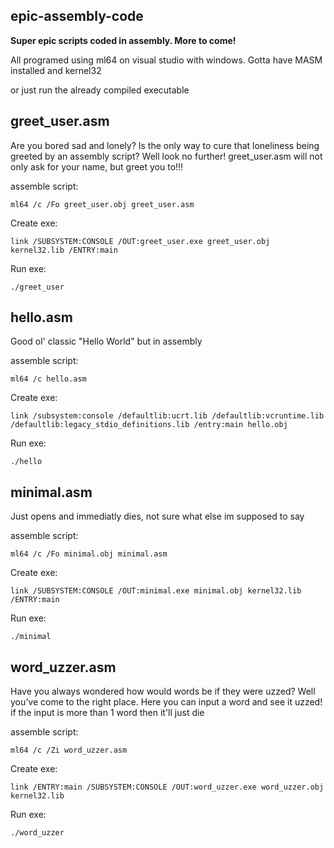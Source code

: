## epic-assembly-code
**Super epic scripts coded in assembly. More to come!**

All programed using ml64 on visual studio with windows. Gotta have MASM installed and kernel32

or just run the already compiled executable

## greet_user.asm

Are you bored sad and lonely? Is the only way to cure that loneliness being greeted by an assembly script? Well look no further! greet_user.asm will not only ask for your name, but greet you to!!!

assemble script:

```
ml64 /c /Fo greet_user.obj greet_user.asm
```

Create exe:

```
link /SUBSYSTEM:CONSOLE /OUT:greet_user.exe greet_user.obj kernel32.lib /ENTRY:main
```

Run exe:
```
./greet_user
```

## hello.asm

Good ol' classic "Hello World" but in assembly

assemble script:

```
ml64 /c hello.asm
```

Create exe:

```
link /subsystem:console /defaultlib:ucrt.lib /defaultlib:vcruntime.lib /defaultlib:legacy_stdio_definitions.lib /entry:main hello.obj
```

Run exe:
```
./hello
```

## minimal.asm

Just opens and immediatly dies, not sure what else im supposed to say

assemble script:

```
ml64 /c /Fo minimal.obj minimal.asm
```

Create exe:

```
link /SUBSYSTEM:CONSOLE /OUT:minimal.exe minimal.obj kernel32.lib /ENTRY:main
```

Run exe:
```
./minimal
```

## word_uzzer.asm

Have you always wondered how would words be if they were uzzed? Well you’ve come to the right place. Here you can input a word and see it uzzed! if the input is more than 1 word then it'll just die

assemble script:

```
ml64 /c /Zi word_uzzer.asm
```

Create exe:

```
link /ENTRY:main /SUBSYSTEM:CONSOLE /OUT:word_uzzer.exe word_uzzer.obj kernel32.lib
```

Run exe:
```
./word_uzzer
```
